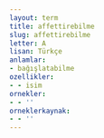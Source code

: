 ```yaml
---
layout: term
title: affettirebilme
slug: affettirebilme
letter: A
lisan: Türkçe
anlamlar:
- bağışlatabilme
ozellikler:
- - isim
ornekler:
- - ''
orneklerkaynak:
- - ''
---
```

